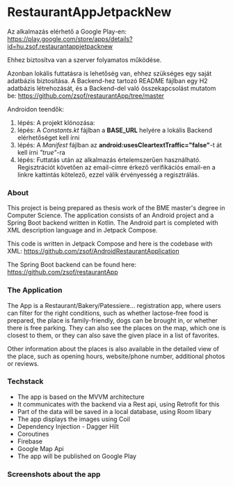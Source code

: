 # RestaurantAppJetpackNew

Az alkalmazás elérhető a Google Play-en: https://play.google.com/store/apps/details?id=hu.zsof.restaurantappjetpacknew

Ehhez biztosítva van a szerver folyamatos működése.

Azonban lokális futtatásra is lehetőség van, ehhez szükséges egy saját adatbázis biztosítása. 
A Backend-hez tartozó README fájlban egy H2 adatbázis létrehozását, és a Backend-del való összekapcsolást mutatom be:
https://github.com/zsof/restaurantApp/tree/master

Androidon teendők:
1. lépés: A projekt klónozása:
2. lépés: A *Constants.kt* fájlban a **BASE_URL** helyére a lokális Backend elérhetőséget kell írni
3. lépés: A *Manifest* fájlban az **android:usesCleartextTraffic="false"**-t át kell írni *"true"*-ra
4. lépés: Futtatás után az alkalmazás értelemszerűen használható. Regisztrációt követően az email-címre érkező verifikációs email-en a linkre kattintás kötelező, ezzel válik érvényesség a regisztrálás.

### About
This project is being prepared as thesis work of the BME master's degree in Computer Science. The application consists of an Android project and a Spring Boot backend written in Kotlin. The Android part is completed with XML description language and in Jetpack Compose.

This code is written in Jetpack Compose and here is the codebase with XML: https://github.com/zsof/AndroidRestaurantApplication

The Spring Boot backend can be found here: https://github.com/zsof/restaurantApp

### The Application
The App is a Restaurant/Bakery/Patessiere... registration app, where users can filter for the right conditions, such as whether lactose-free food is prepared, the place is family-friendly, dogs can be brought in, or whether there is free parking. They can also see the places on the map, which one is closest to them, or they can also save the given place in a list of favorites.

Other information about the places is also available in the detailed view of the place, such as opening hours, website/phone number, additional photos or reviews.

### Techstack
- The app is based on the MVVM architecture
- It communicates with the backend via a Rest api, using Retrofit for this
- Part of the data will be saved in a local database, using Room libary
- The app displays the images using Coil
- Dependency Injection - Dagger Hilt
- Coroutines
- Firebase
- Google Map Api
- The app will be published on Google Play

### Screenshots about the app
